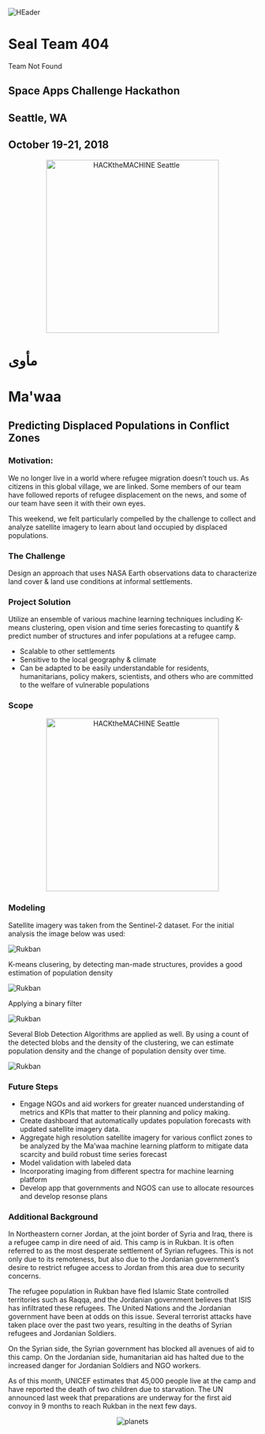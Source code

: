 ![HEader](head.png)

# Seal Team 404
Team Not Found
## Space Apps Challenge Hackathon
## Seattle, WA
## October 19-21, 2018

<p align="center">
  <img src="https://www.nasa.gov/sites/default/files/thumbnails/image/spaceapps_stickers-white.png" width="350" title="HACKtheMACHINE Seattle">
</p>

# مأوى
# Ma'waa
## Predicting Displaced Populations in Conflict Zones


### Motivation:

We no longer live in a world where refugee migration doesn’t touch us. As citizens in this global village, we are linked. Some members of our team have followed reports of refugee displacement on the news, and some of our team have seen it with their own eyes. 

This weekend, we felt particularly compelled by the challenge to collect and analyze satellite imagery to learn about land occupied by displaced populations.


### The Challenge

Design an approach that uses NASA Earth observations data to characterize land cover & land use conditions at informal settlements.


### Project Solution

Utilize an ensemble of various machine learning techniques including K-means clustering, open vision and time series forecasting to quantify & predict number of structures and infer populations at a refugee camp. 

* Scalable to other settlements
* Sensitive to the local geography & climate
* Can be adapted to be easily understandable for residents, humanitarians, policy makers, scientists, and others who are committed to the welfare of vulnerable populations


### Scope
<p align="center">
  <img src="https://www.nasa.gov/sites/default/files/thumbnails/image/spaceapps_stickers-white.png" width="350" title="HACKtheMACHINE Seattle">
</p>

### Modeling

Satellite imagery was taken from the Sentinel-2 dataset. For the initial analysis the image below was used:

![Rukban](rukban.png)

K-means clusering, by detecting man-made structures, provides a good estimation of population density

![Rukban](rukban_clustered.png)

Applying a binary filter

![Rukban](rukban_binary.png)

Several Blob Detection Algorithms are applied as well. By using a count of the detected blobs and the density of the clustering, we can estimate population density and the change of population density over time.

![Rukban](rukban_blobs.png)

### Future Steps

* Engage NGOs and aid workers for greater nuanced understanding of metrics and KPIs that matter to their planning and policy making.
* Create dashboard that automatically updates population forecasts with updated satellite imagery data.
* Aggregate high resolution satellite imagery for various conflict zones to be analyzed by the Ma’waa machine learning platform to mitigate data scarcity and build robust time series forecast
* Model validation with labeled data
* Incorporating imaging from different spectra for machine learning platform
* Develop app that governments and NGOS can use to allocate resources and develop resonse plans

### Additional Background

In Northeastern corner Jordan, at the joint border of Syria and Iraq, there is a refugee camp in dire need of aid. This camp is in Rukban. It is often referred to as the most desperate settlement of Syrian refugees. This is not only due to its remoteness, but also due to the Jordanian government’s desire to restrict refugee access to Jordan from this area due to security concerns. 

The refugee population in Rukban have fled Islamic State controlled territories such as Raqqa, and the Jordanian government believes that ISIS has infiltrated these refugees. The United Nations and the Jordanian government have been at odds on this issue. Several terrorist attacks have taken place over the past two years, resulting in the deaths of Syrian refugees and Jordanian Soldiers.

On the Syrian side, the Syrian government has blocked all avenues of aid to this camp.  On the Jordanian side, humanitarian aid has halted due to the increased danger for Jordanian Soldiers and NGO workers.

As of this month, UNICEF estimates that 45,000 people live at the camp and have reported the death of two children due to starvation. The UN announced last week that preparations are underway for the first aid convoy in 9 months to reach Rukban in the next few days.

<p align="center"><img src="https://i.kinja-img.com/gawker-media/image/upload/s--yuEnPUPF--/c_scale,f_auto,fl_progressive,q_80,w_800/e9qeogwcvja28sxtp4ze.png" title="planets"></p>
